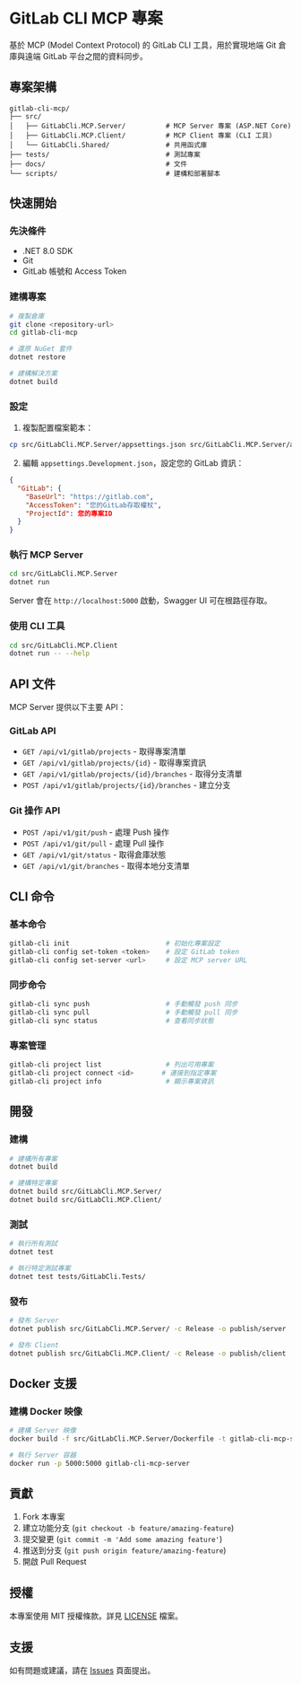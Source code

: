 # GitLab CLI MCP 專案

基於 MCP (Model Context Protocol) 的 GitLab CLI 工具，用於實現地端 Git 倉庫與遠端 GitLab 平台之間的資料同步。

## 專案架構

```
gitlab-cli-mcp/
├── src/
│   ├── GitLabCli.MCP.Server/          # MCP Server 專案 (ASP.NET Core)
│   ├── GitLabCli.MCP.Client/          # MCP Client 專案 (CLI 工具)
│   └── GitLabCli.Shared/              # 共用函式庫
├── tests/                             # 測試專案
├── docs/                              # 文件
└── scripts/                           # 建構和部署腳本
```

## 快速開始

### 先決條件

- .NET 8.0 SDK
- Git
- GitLab 帳號和 Access Token

### 建構專案

```bash
# 複製倉庫
git clone <repository-url>
cd gitlab-cli-mcp

# 還原 NuGet 套件
dotnet restore

# 建構解決方案
dotnet build
```

### 設定

1. 複製配置檔案範本：
```bash
cp src/GitLabCli.MCP.Server/appsettings.json src/GitLabCli.MCP.Server/appsettings.Development.json
```

2. 編輯 `appsettings.Development.json`，設定您的 GitLab 資訊：
```json
{
  "GitLab": {
    "BaseUrl": "https://gitlab.com",
    "AccessToken": "您的GitLab存取權杖",
    "ProjectId": 您的專案ID
  }
}
```

### 執行 MCP Server

```bash
cd src/GitLabCli.MCP.Server
dotnet run
```

Server 會在 `http://localhost:5000` 啟動，Swagger UI 可在根路徑存取。

### 使用 CLI 工具

```bash
cd src/GitLabCli.MCP.Client
dotnet run -- --help
```

## API 文件

MCP Server 提供以下主要 API：

### GitLab API
- `GET /api/v1/gitlab/projects` - 取得專案清單
- `GET /api/v1/gitlab/projects/{id}` - 取得專案資訊
- `GET /api/v1/gitlab/projects/{id}/branches` - 取得分支清單
- `POST /api/v1/gitlab/projects/{id}/branches` - 建立分支

### Git 操作 API
- `POST /api/v1/git/push` - 處理 Push 操作
- `POST /api/v1/git/pull` - 處理 Pull 操作
- `GET /api/v1/git/status` - 取得倉庫狀態
- `GET /api/v1/git/branches` - 取得本地分支清單

## CLI 命令

### 基本命令
```bash
gitlab-cli init                        # 初始化專案設定
gitlab-cli config set-token <token>    # 設定 GitLab token
gitlab-cli config set-server <url>     # 設定 MCP server URL
```

### 同步命令
```bash
gitlab-cli sync push                   # 手動觸發 push 同步
gitlab-cli sync pull                   # 手動觸發 pull 同步
gitlab-cli sync status                 # 查看同步狀態
```

### 專案管理
```bash
gitlab-cli project list                # 列出可用專案
gitlab-cli project connect <id>       # 連接到指定專案
gitlab-cli project info                # 顯示專案資訊
```

## 開發

### 建構

```bash
# 建構所有專案
dotnet build

# 建構特定專案
dotnet build src/GitLabCli.MCP.Server/
dotnet build src/GitLabCli.MCP.Client/
```

### 測試

```bash
# 執行所有測試
dotnet test

# 執行特定測試專案
dotnet test tests/GitLabCli.Tests/
```

### 發布

```bash
# 發布 Server
dotnet publish src/GitLabCli.MCP.Server/ -c Release -o publish/server

# 發布 Client
dotnet publish src/GitLabCli.MCP.Client/ -c Release -o publish/client
```

## Docker 支援

### 建構 Docker 映像

```bash
# 建構 Server 映像
docker build -f src/GitLabCli.MCP.Server/Dockerfile -t gitlab-cli-mcp-server .

# 執行 Server 容器
docker run -p 5000:5000 gitlab-cli-mcp-server
```

## 貢獻

1. Fork 本專案
2. 建立功能分支 (`git checkout -b feature/amazing-feature`)
3. 提交變更 (`git commit -m 'Add some amazing feature'`)
4. 推送到分支 (`git push origin feature/amazing-feature`)
5. 開啟 Pull Request

## 授權

本專案使用 MIT 授權條款。詳見 [LICENSE](LICENSE) 檔案。

## 支援

如有問題或建議，請在 [Issues](../../issues) 頁面提出。
